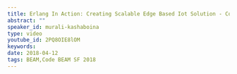 ```yaml
---
title: Erlang In Action: Creating Scalable Edge Based Iot Solution - Code BEAM SF 2018
abstract: ""
speaker_id: murali-kashaboina
type: video
youtube_id: 2PQ8OIE8lOM
keywords: 
date: 2018-04-12
tags: BEAM,Code BEAM SF 2018
---
```


